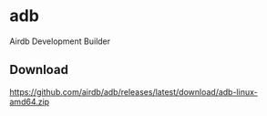 # adb
Airdb Development Builder

## Download

https://github.com/airdb/adb/releases/latest/download/adb-linux-amd64.zip

